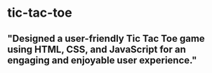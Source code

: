 # tic-tac-toe
## "Designed a user-friendly Tic Tac Toe game using HTML, CSS, and JavaScript for an engaging and enjoyable user experience."
